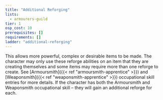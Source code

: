 ```yaml
---
title: "Additional Reforging"
lists:
  - armourers-guild
tier: 1
osp_cost: 10
prerequisites: []
requirements: []
ladder: "additional-reforging"
---
```


This allows more powerful, complex or desirable items to be made. The character may only use these reforge abilities on an item that they are creating themselves and some items may require more than one reforge to create. See [Armoursmith]({{< ref "armoursmith-apprentice" >}}) and [Weaponsmith]({{< ref "weaponsmith-apprentice" >}}) occupational skill entries for more details. If the character has both the Armoursmith and Weaponsmith occupational skill – they will gain an additional reforge for each.
